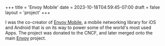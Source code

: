 +++
title = 'Envoy Mobile'
date = 2023-10-18T04:59:45-07:00
draft = false
layout = 'project'
+++

I was the co-creator of [Envoy Mobile](https://envoymobile.io), a mobile networking library for iOS and Android that is on its way to power some of the world's most used Apps. The project was donated to the CNCF, and later merged onto the main [Envoy](https://www.envoyproxy.io) project.
